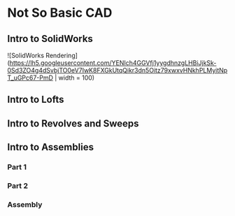 # Not So Basic CAD


## Intro to SolidWorks
![SolidWorks Rendering](https://lh5.googleusercontent.com/YENIch4GGVfj1yygdhnzgLHBiJjkSk-0Sd3ZO4g4dSvbjTO0eV7IwK8FXGkUtqQikr3dn5Oitz79xwxvHNkhPLMyitNpT_uGPc67-PmD | width = 100)

## Intro to Lofts

## Intro to Revolves and Sweeps

## Intro to Assemblies
### Part 1
### Part 2
### Assembly
